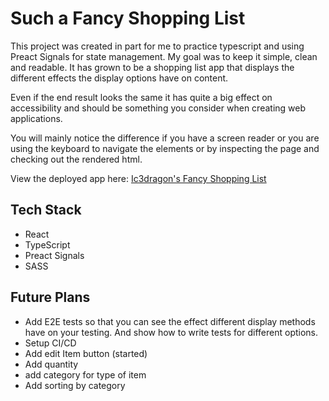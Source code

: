 # Such a Fancy Shopping List

This project was created in part for me to practice typescript and using Preact Signals for state management. My goal was to keep it simple, clean and readable. It has grown to be a shopping list app that displays the different effects the display options have on content.

Even if the end result looks the same it has quite a big effect on accessibility and should be something you consider when creating web applications.

You will mainly notice the difference if you have a screen reader or you are using the keyboard to navigate the elements or by inspecting the page and checking out the rendered html.

View the deployed app here: [Ic3dragon's Fancy Shopping List](https://ic3dragon.github.io/such-a-fancy-shopping-list/)

## Tech Stack

- React
- TypeScript
- Preact Signals
- SASS

## Future Plans

- Add E2E tests so that you can see the effect different display methods have on your testing. And show how to write tests for different options.
- Setup CI/CD
- Add edit Item button (started)
- Add quantity
- add category for type of item
- Add sorting by category
